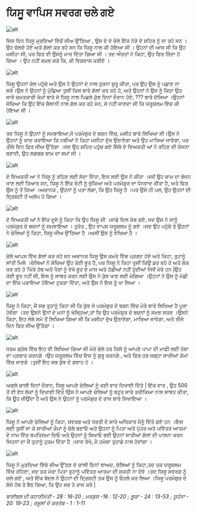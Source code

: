 # ਯਿਸੂ ਵਾਪਿਸ ਸਵਰਗ ਚਲੇ ਗਏ

![alt](https://cdn.door43.org/obs/jpg/360px/obs-en-42-01.jpg)

ਜਿਸ ਦਿਨ ਯਿਸੂ ਮੁਰਦਿਆਂ ਵਿੱਚੋਂ ਜੀਅ ਉੱਠਿਆ , ਉਸ ਦੇ ਦੋ ਚੇਲੇ ਇੱਕ ਨੇੜੇ ਦੇ  ਸ਼ਹਿਰ ਨੂੰ ਜਾ ਰਹੇ ਸਨ ।
 ਉਹ ਚੱਲਦੇ ਹੋਏ ਅਤੇ ਗੱਲਾਂ ਕਰ ਰਹੇ ਸਨ ਕਿ ਯਿਸੂ ਨਾਲ ਕੀ ਹੋਇਆ ਸੀ ।
ਉਹਨਾਂ ਦੀ ਆਸ ਸੀ ਕਿ ਉਹ ਮਸੀਹਾ ਸੀ, ਪਰ ਫਿਰ ਵੀ ਉਸਨੂੰ ਮਾਰ ਦਿੱਤਾ ਗਿਆ ਸੀ ।
ਤਦ ਔਰਤਾਂ ਨੇ ਕਿਹਾ,  ਉਹ ਫਿਰ ਜ਼ਿੰਦਾ ਹੋ ਗਿਆ ।
ਉਹ ਨਹੀਂ  ਸਮਝ ਸਕੇ ਕਿ, ਕੀ ਵਿਸ਼ਵਾਸ ਕਰੀਏ ।


![alt](https://cdn.door43.org/obs/jpg/360px/obs-en-42-02.jpg)

ਯਿਸੂ ਉਹਨਾਂ ਕੋਲ ਪਹੁੰਚੇ ਅਤੇ ਉਸ ਨੇ ਉਹਨਾਂ  ਦੇ ਨਾਲ ਤੁਰਨਾ ਸ਼ੁਰੂ ਕੀਤਾ, ਪਰ ਉਹ ਉਸ ਨੂੰ ਪਛਾਣ ਨਾ ਸਕੇ।ਉਸ ਨੇ ਉਹਨਾਂ ਨੂੰ ਪੁੱਛਿਆ ਤੁਸੀਂ ਕਿਸ ਬਾਰੇ ਗੱਲਾਂ ਕਰ ਰਹੇ ਹੋ, ਅਤੇ ਉਹਨਾਂ ਨੇ ਉਸ ਨੂੰ  ਕਿਹਾ ਉਹ ਸਾਰੇ ਚਮਤਕਾਰੀ ਕੰਮਾਂ ਬਾਰੇ  ਜੋ ਯਿਸੂ ਨਾਲ ਪਿਛਲੇ ਕੁੱਝ  ਦਿਨਾਂ ਦੌਰਾਨ ਹੋਏ, ???  ਬਾਰੇ ਦੱਸਿਆ ।ਉਹਨਾਂ ਸੋਚਿਆ ਕਿ ਉਹ ਇੱਕ ਸੈਲਾਨੀ ਨਾਲ ਗੱਲ ਕਰ ਰਹੇ ਸਨ, ਜੋ ਨਹੀਂ  ਜਾਣਦਾ ਸੀ ਕਿ ਯਰੂਸ਼ਲਮ ਵਿੱਚ ਕੀ ਹੋਇਆ ਸੀ ।

![alt](https://cdn.door43.org/obs/jpg/360px/obs-en-42-03.jpg)

ਤਦ ਯਿਸੂ ਨੇ ਉਹਨਾਂ ਨੂੰ ਸਮਝਾਇਆ,ਜੋ ਪਰਮੇਸ਼ੁਰ ਦੇ ਬਚਨ ਵਿੱਚ, ਮਸੀਹ ਬਾਰੇ ਲਿਖਿਆ ਸੀ।ਉਸ ਨੇ ਉਹਨਾਂ ਨੂੰ ਯਾਦ ਕਰਾਇਆ ਕਿ ਨਬੀਆਂ ਨੇ ਕਿਹਾ ਮਸੀਹਾ ਦੁੱਖ ਉਠਾਏਗਾ ਅਤੇ ਉਹ ਮਾਰਿਆ ਜਾਵੇਗਾ, ਪਰ ਤੀਜੇ ਦਿਨ ਫ਼ਿਰ ਜੀਅ ਉੱਠੇਗਾ ।ਜਦ ਉਹ ਸ਼ਹਿਰ ਪਹੁੰਚ ਗਏ ਜਿੱਥੇ ਦੋ ਵਿਅਕਤੀ ਆਂ ਨੇ ਰਹਿਣ ਦੀ ਯੋਜਨਾ ਬਣਾਈ, ਉਹ ਲਗਭਗ ਸ਼ਾਮ ਦਾ ਸਮਾਂ ਸੀ ।

![alt](https://cdn.door43.org/obs/jpg/360px/obs-en-42-04.jpg)

ਦੋ ਵਿਅਕਤੀ ਆ ਨੇ ਯਿਸੂ ਨੂੰ ਰਹਿਣ ਲਈ ਸੱਦਾ ਦਿੱਤਾ, ਇਸ ਲਈ ਉਸ ਨੇ ਕੀਤਾ ।ਜਦੋਂ ਉਹ ਸ਼ਾਮ ਦਾ ਭੋਜਨ ਖਾਣ ਲਈ ਤਿਆਰ ਸਨ, ਯਿਸੂ ਨੇ ਇੱਕ ਰੋਟੀ ਨੂੰ ਚੁੱਕਿਆ ਅਤੇ ਪਰਮੇਸ਼ੁਰ ਦਾ ਧੰਨਵਾਦ ਕੀਤਾ ਹੈ, ਅਤੇ ਫਿਰ ਉਸ ਨੂੰ ਤੋਂ ੜਿਆ ।ਅਚਾਨਕ , ਉਹਨਾਂ ਨੂੰ ਪਤਾ  ਲੱਗਾ, ਕਿ ਉਹ ਯਿਸੂ ਹੈ ।ਪਰ ਉਸੇ  ਹੀ ਪਲ, ਉਹ ਉਹਨਾਂ ਦੀ ਦ੍ਰਿਸ਼ਟੀ ਤੋਂ  ਅਲੋਪ ਹੋ ਗਿਆ  ।

![alt](https://cdn.door43.org/obs/jpg/360px/obs-en-42-05.jpg)

ਦੋ ਵਿਅਕਤੀ ਆਂ ਨੇ ਇੱਕ ਦੂਜੇ ਨੂੰ ਕਿਹਾ ਕਿ ਉਹ ਯਿਸੂ ਸੀ ।ਸਾਡੇ ਦਿਲ ਕੰਬ  ਗਏ, ਜਦ ਉਸ ਨੇ ਸਾਨੂੰ ਪਰਮੇਸ਼ੁਰ ਦੇ ਬਚਨਾਂ ਨੂੰ ਸਮਝਾਇਆ ।  ਤੁਰੰਤ , ਉਹ ਵਾਪਸ ਯਰੂਸ਼ਲਮ ਨੂੰ  ਗਏ  ।ਜਦ ਉਹ ਪਹੁੰਚੇ ਤੇ ਉਹਨਾਂ ਨੇ ਚੇਲਿਆਂ  ਨੂੰ ਕਿਹਾ, ਯਿਸੂ ਜੀਅ ਉੱਠਿਆ ਹੈ ।ਅਸੀਂ  ਉਸ ਨੂੰ ਵੇਖਿਆ ਹੈ ।

![alt](https://cdn.door43.org/obs/jpg/360px/obs-en-42-06.jpg)

ਚੇਲੇ ਆਪਸ ਵਿੱਚ ਗੱਲਾਂ ਕਰ ਰਹੇ ਸਨ ਅਚਾਨਕ  ਯਿਸੂ ਉਸ ਕਮਰੇ ਵਿੱਚ ਪ੍ਰਗਟ ਹੋਏ ਅਤੇ ਕਿਹਾ, ਤੁਹਾਨੂੰ ਸਾਂਤੀ ਮਿਲੇ ।ਚੇਲਿਆਂ ਨੇ ਸੋਚਿਆ ਉਹ ਕੋਈ ਭੂਤ ਹੈ, ਪਰ ਯਿਸੂ ਨੇ ਕਿਹਾ ਤੁਸੀਂ  ਕਿਉਂ ਡਰ ਰਹੇ ਹੋ ਅਤੇ ਸ਼ੱਕ ਕਰ ਰਹੇ ਹੋ  ?ਮੇਰੇ ਹੱਥ ਅਤੇ ਪੈਰਾਂ ਨੂੰ ਵੇਖੋ ਭੂਤ ਦੇ ਮਾਸ ਅਤੇ ਹੱਡੀਆਂ ਨਹੀਂ ਹੁੰਦੀਆਂ ਜਿਵੇਂ ਮੇਰੇ ਹਨ    |ਉਹ ਕੋਈ ਭੂਤ ਨਹੀਂ  ਸੀ, ਇਸ ਨੂੰ ਸਾਬਤ ਕਰਨ ਲਈ ਉਸ ਨੇ ਕੁੱਝ ਖਾਣ ਲਈ ਮੰਗਿਆ ।ਉਹਨਾਂ  ਨੇ ਉਸ ਨੂੰ ਮੱਛੀ ਦਾ ਇੱਕ ਪਕਾਇਆ ਹੋਇਆ ਟੁਕੜਾ ਦਿੱਤਾ, ਅਤੇ ਉਸ ਨੇ ਇਸ ਨੂੰ ਖਾ ਲਿਆ ।

![alt](https://cdn.door43.org/obs/jpg/360px/obs-en-42-07.jpg)

ਯਿਸੂ ਨੇ ਕਿਹਾ, ਮੈਂ ਸਭ ਤੁਹਾਨੂੰ ਕਿਹਾ ਸੀ  ਕਿ  ਕੁੱਝ  ਜੋ  ਪਰਮੇਸ਼ੁਰ ਦੇ ਬਚਨ ਵਿੱਚ  ਮੇਰੇ ਬਾਰੇ ਲਿਖਿਆ ਹੈ ਪੂਰਾ ਹੋਵੇਗਾ ।ਤਦ ਉਸਨੇ ਉਨਾਂ ਦੇ ਮਨਾਂ ਨੂੰ ਖੋਲ੍ਹਿਆ,ਤਾਂ ਕਿ ਉਹ ਪਰਮੇਸ਼ੁਰ ਦੇ ਬਚਨਾਂ ਨੂੰ ਸਮਝ ਸਕਣ ।ਉਸਨੇ ਕਿਹਾ, ਇਹ ਲੰਬੇ ਸਮੇ ਤੋਂ  ਲਿਖਿਆ ਗਿਆ ਸੀ ਕਿ ਮਸੀਹਾ ਦੁੱਖ ਉਠਾਏਗਾ, ਮਾਰਿਆ  ਜਾਵੇਗਾ, ਅਤੇ ਤੀਜੇ ਦਿਨ ਫਿਰ ਜੀਅ ਉੱਠੇਗਾ  ।

![alt](https://cdn.door43.org/obs/jpg/360px/obs-en-42-08.jpg)

ਧਰਮ ਗ੍ਰੰਥ ਵਿੱਚ  ਇਹ ਵੀ ਲਿਖਿਆ ਗਿਆ ਸੀ ਮੇਰੇ ਚੇਲੇ ਹਰ ਕਿਸੇ ਨੂੰ ਆਪਣੇ ਪਾਪਾ ਦੀ ਮਾਫ਼ੀ ਲਈ ਤੋਬਾ ਦਾ ਪ੍ਰਚਾਰ ਕਰਨਗੇ ।ਉਹ ਯਰੂਸ਼ਲਮ ਵਿੱਚ ਇਸ ਨੂੰ ਸ਼ੁਰੂ ਕਰਨਗੇ , ਅਤੇ ਫਿਰ ਹਰ ਜਗ੍ਹਾ ਸਾਰੀਆਂ ਕੋਮਾਂ ਵਿੱਚ ਜਾਣਗੇ ।ਤੁਸੀਂ  ਇਹ ਸਭ ਕੁੱਝ  ਦੇ ਗਵਾਹ ਹੋ ।

![alt](https://cdn.door43.org/obs/jpg/360px/obs-en-42-09.jpg)

ਅਗਲੇ ਚਾਲੀ ਦਿਨਾਂ ਦੌਰਾਨ, ਯਿਸੂ ਆਪਣੇ ਚੇਲਿਆਂ  ਨੂੰ ਕਈ ਵਾਰ ਦਿਖਾਈ ਦਿੱਤੇ | ਇੱਕ ਵਾਰ , ਉਹ 500 ਤੋਂ  ਵੀ ਵੱਧ ਲੋਕਾਂ ​​ਨੂੰ ਦਿਖਾਈ ਦਿੱਤੇ !ਉਸ ਨੇ ਆਪਣੇ ਚੇਲਿਆਂ ਨੂੰ ਬਹੁਤ ਸਾਰੇ ਤਰੀਕਿਆ ਨਾਲ ਸਾਬਤ ਕੀਤਾ, ਕਿ ਊਹ ਜੀਉਂਦਾ ਹੈ ਅਤੇ ਉਸ ਨੇ ਉਹਨਾਂ ਨੂੰ ਪਰਮੇਸ਼ੁਰ ਦੇ ਰਾਜ ਬਾਰੇ ਸਿਖਾਇਆ ।

![alt](https://cdn.door43.org/obs/jpg/360px/obs-en-42-10.jpg)

ਯਿਸੂ ਨੇ ਆਪਣੇ ਚੇਲਿਆਂ  ਨੂੰ ਕਿਹਾ, ਸਵਰਗ ਅਤੇ ਧਰਤੀ ਦੇ ਸਾਰੇ ਅਧਿਕਾਰ ਮੈਨੂੰ ਦਿੱਤੇ ਗਏ  ਹਨ ।ਇਸ ਲਈ ਤੁਸੀਂ  ਜਾ ਕੇ ਸਾਰੀਆਂ ਕੌਮਾਂ ਨੂੰ ਚੇਲੇ ਬਣਾਓ ਅਤੇ ਉਹਨਾਂ ਨੂੰ ਪਿਤਾ ਅਤੇ ਪੁੱਤਰ ਅਤੇ ​​ਪਵਿੱਤਰ ਆਤਮਾ ਦੇ ਨਾਮ ਵਿੱਚ ਬਪਤਿਸਮਾ ਦਿਓ ਅਤੇ  ਉਹਨਾਂ ਨੂੰ ਸਿਖਾਓ ਭਈ ਉਹਨਾਂ ਸਾਰੀਆਂ ਗੱਲਾਂ ਦੀ ਪਾਲਨਾ ਕਰਨ ਜਿਹਨਾਂ ਦਾ ਮੈਂ ਤੁਹਾਨੂੰ ਹੁਕਮ ਦਿੱਤਾ ਹੈ ।ਯਾਦ ਰੱਖੋ, ਮੈ ਹਮੇਸ਼ਾ ਤੁਹਾਡੇ ਨਾਲ ਹੋਵਾਂਗਾ ।

![alt](https://cdn.door43.org/obs/jpg/360px/obs-en-42-11.jpg)

ਯਿਸੂ ਨੇ ਮੁਰਦਿਆ ਵਿੱਚੋ ਜੀਅ ਉੱਠਣ ਦੇ ਚਾਲੀ ਦਿਨਾਂ ਬਾਅਦ, ਚੇਲਿਆਂ  ਨੂੰ ਕਿਹਾ,ਤਦ ਤਕ  ਯਰੂਸ਼ਲਮ ਵਿੱਚ ਰਹਿਣਾ, ਜਦ ਤਕ  ਮੇਰਾ ਪਿਤਾ ਤੁਹਾਨੂੰ ਪਵਿੱਤਰ ਆਤਮਾ ਦੀ ਸ਼ਕਤੀ ਨਾ ਦੇਵੇ ।ਤਦ ਯਿਸੂ ਸਵਰਗ ਨੂੰ ਚਲੇ ਗਏ , ਅਤੇ ਇੱਕ ਬੱਦਲ ਨੇ ਉਹਨਾਂ ਦੀ  ਦ੍ਰਿਸ਼ਟੀ ਤਕ  ਉਸ ਨੂੰ ਓਹਲੇ ਕਰ ਲਿਆ ।ਯਿਸੂ ਪਰਮੇਸ਼ੁਰ ਦੇ ਸੱਜੇ ਹੱਥ ਤੇ ਬੈਠ ਗਿਆ, ਕਿ ਉਹ  ਸਭ ਤੇ ਰਾਜ ਕਰੇ | 


_ਬਾਈਬਲ ਦੀ ਕਹਾਣੀਮੱਤੀ -  28 : 16-20 ; ਮਰਕੁਸ -16 : 12-20 ; ਲੂਕਾ - 24 : 13-53 ; ਯੂਹੰਨਾ - 20: ​​19-23 ; ਰਸੂਲਾਂ  ਦੇ ਕਰਤੱਬ - 1  : 1-11_